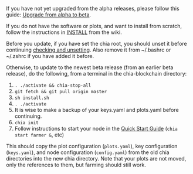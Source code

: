 If you have not yet upgraded from the alpha releases, please follow this guide:
[Upgrade from alpha to beta](https://github.com/Chia-Network/chia-blockchain/wiki/Upgrading-from-Alpha-to-Beta).

If you do not have the software or plots, and want to install from scratch, follow the instructions in [INSTALL](https://github.com/Chia-Network/chia-blockchain/wiki/INSTALL) from the wiki.

Before you update, if you have set the chia root, you should unset it before continuing [checking and unsetting](https://www.cyberciti.biz/faq/linux-osx-bsd-unix-bash-undefine-environment-variable/). Also remove it from ~/.bashrc or ~/.zshrc if you have added it before.

Otherwise, to update to the newest beta release (from an earlier beta release), do the following, from a terminal in the chia-blockchain directory:
1. `. ./activate && chia-stop-all`
2. `git fetch && git pull origin master`
3. `sh install.sh`
4. `. ./activate`
5. It is wise to make a backup of your keys.yaml and plots.yaml before continuing.
6. `chia init`
7. Follow instructions to start your node in the [Quick Start Guide](https://github.com/Chia-Network/chia-blockchain/wiki/Quick-Start-Guide) (`chia start farmer &`, etc)

This should copy the plot configuration (`plots.yaml`), key configuration (`keys.yaml`), and node configuration (`config.yaml`) from the old chia directories into the new chia directory. Note that your plots are not moved, only the references to them, but farming should still work.
